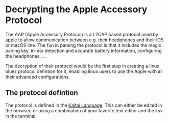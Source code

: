 # Decrypting the Apple Accessory Protocol

The AAP (Apple Accessory Protocol) is a L2CAP based protocol used by apple to allow communication between e.g. their headphones and their iOS or macOS line. The fun in parsing the protocol is that it includes the magic pairing key, in-ear detection and accurate battery information, configuring the headphones, ...

The decryption of their protocol would be the first step in creating a linux bluez protocol defintion for it, enabling linux users to use the Apple with all their advanced configurations.

## The protocol defintion
The protocol is defined in the [Kaitai Language](https://doc.kaitai.io/user_guide.html). This can either be edited in the browser, or using a combination of your favorite text editor and the ksv in the terminal. 

